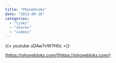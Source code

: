```yaml
---
title: "Phonebloks"
date: "2013-09-16"
categories:
  - "links"
  - "shares"
  - "videos"
---
```


{{< youtube oDAw7vW7H0c >}}

[https://phonebloks.com/](https://phonebloks.com/)
